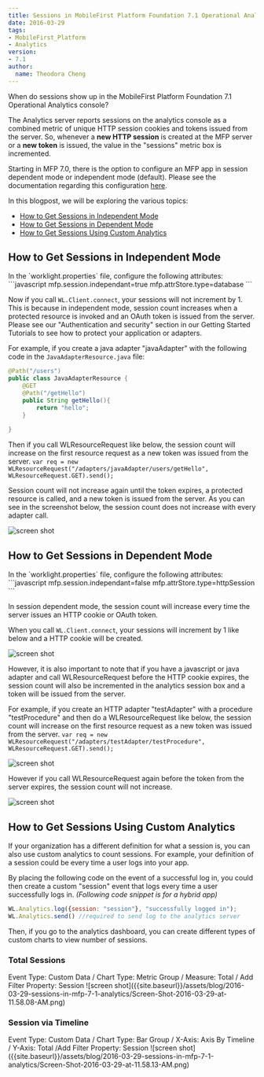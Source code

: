 ```yaml
---
title: Sessions in MobileFirst Platform Foundation 7.1 Operational Analytics
date: 2016-03-29
tags:
- MobileFirst_Platform
- Analytics
version:
- 7.1
author:
  name: Theodora Cheng
---
```

When do sessions show up in the MobileFirst Platform Foundation 7.1 Operational Analytics console?

The Analytics server reports sessions on the analytics console as a combined metric of unique HTTP session cookies and tokens issued from the server. So, whenever a **new HTTP session** is created at the MFP server or a **new token** is issued, the value in the "sessions" metric box is incremented.

Starting in MFP 7.0, there is the option to configure an MFP app in session dependent mode or independent mode (default). 
Please see the documentation regarding this configuration <a href="https://www.ibm.com/support/knowledgecenter/SSHS8R_7.1.0/com.ibm.worklight.dev.doc/devref/c_overview_session_indep.html">here</a>.

In this blogpost, we will be exploring the various topics:
<ul>
<li><a href="#indepMode">How to Get Sessions in Independent Mode</a></li>
<li><a href="#depMode">How to Get Sessions in Dependent Mode</a></li>
<li><a href="#custAnalytics">How to Get Sessions Using Custom Analytics</a></li>
</ul>

<h2 id="indepMode">How to Get Sessions in Independent Mode</h2>
In the `worklight.properties` file, configure the following attributes:
```javascript
mfp.session.independant=true
mfp.attrStore.type=database
```

Now if you call `WL.Client.connect`, your sessions will not increment by 1. This is because in independent mode, session count increases when a protected resource is invoked and an OAuth token is issued from the server. Please see our "Authentication and security" section in our Getting Started Tutorials to see how to protect your application or adapters.

For example, if you create a java adapter "javaAdapter" with the following code in the `JavaAdapterResource.java` file:

```java
@Path("/users")
public class JavaAdapterResource {
	@GET
	@Path("/getHello")
	public String getHello(){
		return "hello";
	}
		
}
```

Then if you call WLResourceRequest like below, the session count will increase on the first resource request as a new token was issued from the server. 
`var req = new WLResourceRequest("/adapters/javaAdapter/users/getHello", WLResourceRequest.GET).send();`

Session count will not increase again until the token expires, a protected resource is called, and a new token is issued from the server. As you can see in the screenshot below, the session count does not increase with every adapter call.

![screen shot]({{site.baseurl}}/assets/blog/2016-03-29-sessions-in-mfp-7-1-analytics/Screen-Shot-2016-03-29-at-11.33.22-AM.png)

<h2 id="depMode">How to Get Sessions in Dependent Mode</h2>
In the `worklight.properties` file, configure the following attributes:
```javascript
mfp.session.independant=false
mfp.attrStore.type=httpSession
```

In session dependent mode, the session count will increase every time the server issues an HTTP cookie or OAuth token.

When you call `WL.Client.connect`, your sessions will increment by 1 like below and a HTTP cookie will be created.

![screen shot]({{site.baseurl}}/assets/blog/2016-03-29-sessions-in-mfp-7-1-analytics/Screen-Shot-2016-03-28-at-4.46.46-PM.png)

However, it is also important to note that if you have a javascript or java adapter and call WLResourceRequest before the HTTP cookie expires, the session count will also be incremented in the analytics session box and a token will be issued from the server.

For example, if you create an HTTP adapter "testAdapter" with a procedure "testProcedure" and then do a WLResourceRequest like below, the session count will increase on the first resource request as a new token was issued from the server.
`var req = new WLResourceRequest("/adapters/testAdapter/testProcedure", WLResourceRequest.GET).send();`

![screen shot]({{site.baseurl}}/assets/blog/2016-03-29-sessions-in-mfp-7-1-analytics/Screen-Shot-2016-03-28-at-4.52.07-PM.png)

However if you call WLResourceRequest again before the token from the server expires, the session count will not increase.

![screen shot]({{site.baseurl}}/assets/blog/2016-03-29-sessions-in-mfp-7-1-analytics/Screen-Shot-2016-03-28-at-4.52.36-PM.png)

<h2 id="custAnalytics">How to Get Sessions Using Custom Analytics</h2>

If your organization has a different definition for what a session is, you can also use custom analytics to count sessions.
For example, your definition of a session could be every time a user logs into your app.

By placing the following code on the event of a successful log in, you could then create a custom "session" event that logs every time a user successfully logs in. *(Following code snippet is for a hybrid app)*
```javascript
WL.Analytics.log({session: "session"}, "successfully logged in");
WL.Analytics.send() //required to send log to the analytics server
```

Then, if you go to the analytics dashboard, you can create different types of custom charts to view number of sessions.

<h3>Total Sessions</h3>
Event Type: Custom Data / Chart Type: Metric Group / Measure: Total / Add Filter Property: Session
![screen shot]({{site.baseurl}}/assets/blog/2016-03-29-sessions-in-mfp-7-1-analytics/Screen-Shot-2016-03-29-at-11.58.08-AM.png)

<h3>Session via Timeline</h3>
Event Type: Custom Data / Chart Type: Bar Group / X-Axis: Axis By Timeline / Y-Axis: Total /Add Filter Property: Session
![screen shot]({{site.baseurl}}/assets/blog/2016-03-29-sessions-in-mfp-7-1-analytics/Screen-Shot-2016-03-29-at-11.58.13-AM.png)
